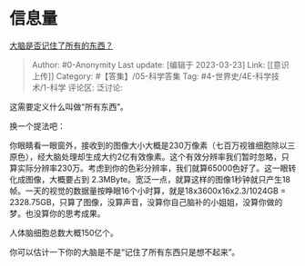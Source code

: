 # 信息量
[大脑是否记住了所有的东西？](https://www.zhihu.com/question/298811569/answer/513140725)

> Author: #0-Anonymity
> Last update: [编辑于 2023-03-23]
> Link: [[意识上传]]
> Category: #【答集】/05-科学答集
> Tag: #4-世界史/4E-科学技术/1-科学
> 评论区:
> 泛讨论:

这需要定义什么叫做“所有东西”。

换一个提法吧：

你眼睛看一眼窗外，接收到的图像大小大概是230万像素（七百万视锥细胞除以三原色），经大脑处理却生成大约2亿有效像素。这个有效分辨率我们暂时忽略，只算实际分辨率230万。考虑到你的色彩分辨率，我们就算65000色好了。这一眼转化成图像，大概要占到 2.3MByte。宽泛一点，就算这样的图像1秒钟就只产生18帧。一天的视觉的数据量按睁眼16个小时算，就是18x3600x16x2.3/1024GB = 2328.75GB，只算了图像，没算声音，没算你自己脑补的小姐姐，没算你做的梦。也没算你的思考成果。

人体脑细胞总数大概150亿个。

你可以估计一下你的大脑是不是“记住了所有东西只是想不起来”。

